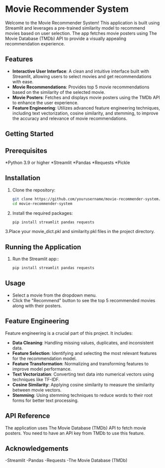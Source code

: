 # Movie Recommender System

Welcome to the Movie Recommender System! This application is built using Streamlit and leverages a pre-trained similarity model to recommend movies based on user selection. The app fetches movie posters using The Movie Database (TMDb) API to provide a visually appealing recommendation experience.

## Features

- **Interactive User Interface**: A clean and intuitive interface built with Streamlit, allowing users to select movies and get recommendations with ease.
- **Movie Recommendations**: Provides top 5 movie recommendations based on the similarity of the selected movie.
- **Movie Posters**: Fetches and displays movie posters using the TMDb API to enhance the user experience.
- **Feature Engineering**: Utilizes advanced feature engineering techniques, including text vectorization, cosine similarity, and stemming, to improve the accuracy and relevance of movie recommendations.

## Getting Started

## Prerequisites

 *Python 3.9 or higher
 *Streamlit
 *Pandas
 *Requests
 *Pickle

## Installation

1. Clone the repository:
   ```bash
   git clone https://github.com/yourusername/movie-recommender-system.git
   cd movie-recommender-system
2. Install the required packages:
   ```bash
   pip install streamlit pandas requests
3.Place your movie_dict.pkl and similarity.pkl files in the project directory.

## Running the Application
1. Run the Streamlit app::
   ```bash
   pip install streamlit pandas requests
   
## Usage

- Select a movie from the dropdown menu.
- Click the "Recommend" button to see the top 5 recommended movies along with their posters.
## Feature Engineering

Feature engineering is a crucial part of this project. It includes:

- **Data Cleaning**: Handling missing values, duplicates, and inconsistent data.
- **Feature Selection**:  Identifying and selecting the most relevant features for the recommendation model.
- **Feature Transformation**: Normalizing and transforming features to improve model performance.
- **Text Vectorization**: Converting text data into numerical vectors using techniques like TF-IDF.
- **Cosine Similarity**: Applying cosine similarity to measure the similarity between movie vectors.
- **Stemming**: Using stemming techniques to reduce words to their root forms for better text processing.

## API Reference

The application uses The Movie Database (TMDb) API to fetch movie posters.
You need to have an API key from TMDb to use this feature.

## Acknowledgements

-Streamlit
-Pandas
-Requests
-The Movie Database (TMDb)

